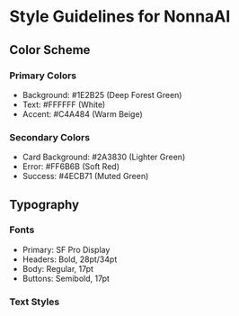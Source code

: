 # Style Guidelines for NonnaAI

## Color Scheme
### Primary Colors
- Background: #1E2B25 (Deep Forest Green)
- Text: #FFFFFF (White)
- Accent: #C4A484 (Warm Beige)

### Secondary Colors
- Card Background: #2A3830 (Lighter Green)
- Error: #FF6B6B (Soft Red)
- Success: #4ECB71 (Muted Green)

## Typography
### Fonts
- Primary: SF Pro Display
- Headers: Bold, 28pt/34pt
- Body: Regular, 17pt
- Buttons: Semibold, 17pt

### Text Styles 